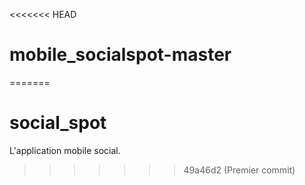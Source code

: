 <<<<<<< HEAD
# mobile_socialspot-master
=======
# social_spot

L'application mobile social.
>>>>>>> 49a46d2 (Premier commit)

